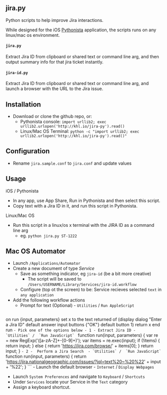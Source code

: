 ## jira.py

Python scripts to help improve Jira interactions.

While designed for the iOS [Pythonista](http://omz-software.com/pythonista/) application, the scripts runs on any linux/mac os environment.

#### `jira.py`

Extract Jira ID from clipboard or shared text or command line arg,
and then output summary info for that jira ticket instantly.

#### `jira-id.py`

Extract Jira ID from clipboard or shared text or command line arg,
and launch a browser with the URL to the Jira issue.

## Installation

- Download or clone the github repo, or:
  - Pythonista console: `import urllib2; exec urllib2.urlopen('http://khl.io/jira-py').read()`
  - Linux/Mac OS Terminal: `python -c "import urllib2; exec urllib2.urlopen('http://khl.io/jira-py').read()"`

## Configuration

- Rename `jira.sample.conf` to `jira.conf` and update values

## Usage

iOS / Pythonista
- In any app, use App Share, Run in Pythonista and then select this script.
- Copy text with a Jira ID in it, and run this script in Pythonista.

Linux/Mac OS
- Run this script in a linux/os x terminal with the JIRA ID as a command line arg
    - eg. `python jira.py ST-1222`

## Mac OS Automator

- Launch `/Applications/Automator`
- Create a new document of type *Service*
    - Save as something indicator, eg `jira-id` (be a bit more creative)
        - The script will be saved to `/Users/USERNAME/Library/Services/jira-id.workflow`
    - Configure (top ot the screen) to be: Service recieves selected `text` in `any application`
- Add the following workflow actions
    - Prompt for text (Optional) - `Utilities` / `Run AppleScript`
	```
on run {input, parameters}
    set x to the text returned of (display dialog "Enter a Jira ID" default answer input buttons {"OK"} default button 1)
    return x
end run
	```
    - Pick one of the options below
    	- 1 - Extract Jira ID
    	    - `Utilities` /  `Run JavaScript` 
	        ```
function run(input, parameters) {
	var re = new RegExp('([a-zA-Z]+-[0-9]+)');
	var items = re.exec(input);
	if (!items) {
		return input;
	} else {
		return 'https://jira.com/browse/' + items[0];
	}
	return input;
}
	        ```
        - 2 -  Perform a Jira Search 
	        - `Utilities` /  `Run JavaScript`
	        ```
function run(input, parameters) {
	return 'https://jira.nationalgeographic.com/issues/?jql=text%20~%20%22' + input + '%22';
}
	        ```
    - Launch the default browser - `Internet` / `Display Webpages`
- Launch `System Preferences` and navigate to `Keyboard` / `Shortcuts`
- Under `Services` locate your Service in the `Text` category
- Assign a keyboard shortcut.


